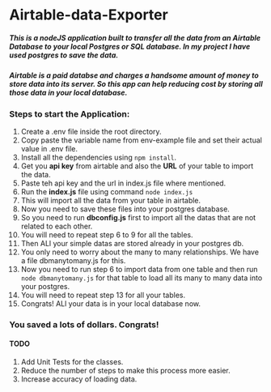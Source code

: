 # Airtable-data-Exporter

##### This is a nodeJS application built to transfer all the data from an Airtable Database to your local Postgres or SQL database. In my project I have used postgres to save the data.  
##### Airtable is a paid databse and charges a handsome amount of money to store data into its server. So this app can help reducing cost by storing all those data in your local database.  
### Steps to start the Application:
1. Create a .env file inside the root directory.
2. Copy paste the variable name from env-example file and set their actual value in .env file.
3. Install all the dependencies using  `npm install`.
4. Get you **api key** from airtable and also the **URL** of your table to import the data.
5. Paste teh api key and the url in index.js file where mentioned.
6. Run the **index.js** file using command `node index.js`
7. This will import all the data from your table in airtable.
8. Now you need to save these files into your postgres database.
9. So you need to run **dbconfig.js** first to import all the datas that are not related to each other.
10. You will need to repeat step 6 to 9 for all the tables.
11. Then ALl your simple datas are stored already in your postgres db.
12. You only need to worry about the many to many relationships. We have a file dbmanytomany.js for this.
13. Now you need to run step 6 to import data from one table and then run ` node dbmanytomany.js ` for that table to load all its many to many data into your postgres.
14. You will need to repeat step 13 for all your tables.
15. Congrats! ALl your data is in your local database now.
### You saved a lots of dollars. Congrats!


#### TODO
1. Add Unit Tests for the classes.
2. Reduce the number of steps to make this process more easier.
3. Increase accuracy of loading data.